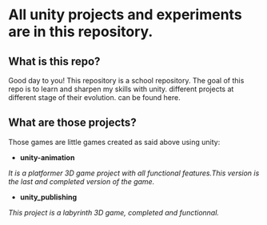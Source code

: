 # All unity projects and experiments are in this repository.

## What is this repo?

Good day to you! This repository is a school repository. The goal of this repo is to learn and sharpen my skills with unity.
different projects at different stage of their evolution. can be found here.

## What are those projects?

Those games are little games created as said above using unity:

* **unity-animation**


*It is a platformer 3D game project with all functional features.This version is the last and completed version of the game.*

* **unity_publishing**

*This project is a labyrinth 3D game, completed and functionnal.*
